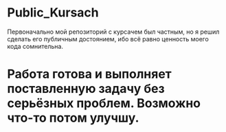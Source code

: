 # Public_Kursach
Первоначально мой репозиторий с курсачем был частным, но я решил сделать его публичным достоянием, ибо всё равно ценность моего кода сомнительна. 
# Работа готова и выполняет поставленную задачу без серьёзных проблем. Возможно что-то потом улучшу.
